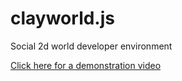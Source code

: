 # clayworld.js 
Social 2d world developer environment

<a href="https://www.youtube.com/watch?v=aBUXiiUofGs"> Click here for a demonstration video</a>
